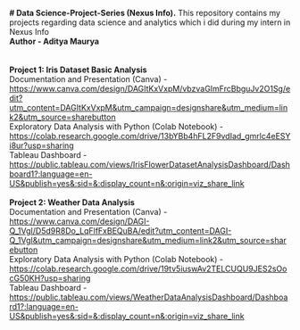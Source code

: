 **# Data Science-Project-Series (Nexus Info).**
This repository contains my projects regarding data science and analytics which i did during my intern in Nexus Info
<br>
**Author - Aditya Maurya**
<br>
<br>
<br>
**Project 1: Iris Dataset Basic Analysis**
<br>
Documentation and Presentation (Canva) - https://www.canva.com/design/DAGItKxVxpM/vbzvaGImFrcBbguJv2O1Sg/edit?utm_content=DAGItKxVxpM&utm_campaign=designshare&utm_medium=link2&utm_source=sharebutton
<br>
Exploratory Data Analysis with Python (Colab Notebook) - https://colab.research.google.com/drive/13bYBb4hFL2F9vdIad_gmrlc4eESYi8ur?usp=sharing
<br>
Tableau Dashboard - https://public.tableau.com/views/IrisFlowerDatasetAnalysisDashboard/Dashboard1?:language=en-US&publish=yes&:sid=&:display_count=n&:origin=viz_share_link
<br>
<br>
**Project 2: Weather Data Analysis**
<br>
Documentation and Presentation (Canva) - https://www.canva.com/design/DAGI-Q_1VgI/D5d9R8Do_LqFlfFxBEQuBA/edit?utm_content=DAGI-Q_1VgI&utm_campaign=designshare&utm_medium=link2&utm_source=sharebutton
<br>
Exploratory Data Analysis with Python (Colab Notebook) - https://colab.research.google.com/drive/19tv5iuswAv2TELCUQU9JES2sOocG50KH?usp=sharing
<br>
Tableau Dashboard - https://public.tableau.com/views/WeatherDataAnalysisDashboard/Dashboard1?:language=en-US&publish=yes&:sid=&:display_count=n&:origin=viz_share_link


